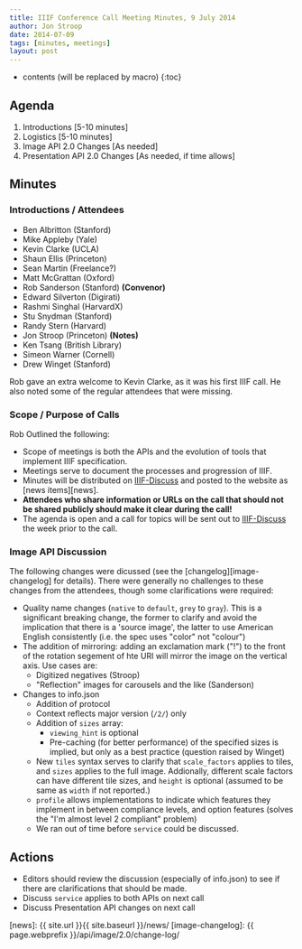 ```yaml
---
title: IIIF Conference Call Meeting Minutes, 9 July 2014
author: Jon Stroop
date: 2014-07-09
tags: [minutes, meetings]
layout: post
---
```


* contents (will be replaced by macro)
{:toc}

Agenda
------
 1. Introductions [5-10 minutes]
 2. Logistics [5-10 minutes]
 3. Image API 2.0 Changes [As needed]
 4. Presentation API 2.0 Changes [As needed, if time allows]

Minutes
-------

### Introductions / Attendees

 * Ben Albritton (Stanford)
 * Mike Appleby (Yale)
 * Kevin Clarke (UCLA)
 * Shaun Ellis (Princeton)
 * Sean Martin (Freelance?)
 * Matt McGrattan (Oxford)
 * Rob Sanderson (Stanford) __(Convenor)__
 * Edward Silverton (Digirati)
 * Rashmi Singhal (HarvardX)
 * Stu Snydman (Stanford)
 * Randy Stern (Harvard)
 * Jon Stroop (Princeton) __(Notes)__
 * Ken Tsang (British Library)
 * Simeon Warner (Cornell)
 * Drew Winget (Stanford)

Rob gave an extra welcome to Kevin Clarke, as it was his first IIIF call. He also noted some of the regular attendees that were missing.

### Scope / Purpose of Calls

Rob Outlined the following:

 * Scope of meetings is both the APIs and the evolution of tools that implement IIIF specification.
 * Meetings serve to document the processes and progression of IIIF.
 * Minutes will be distributed on [IIIF-Discuss][iiif-discuss] and posted to the website as [news items][news].
 * __Attendees who share information or URLs on the call that should not be shared publicly should make it clear during the call!__
 * The agenda is open and a call for topics will be sent out to [IIIF-Discuss][iiif-discuss] the week prior to the call.

### Image API Discussion

The following changes were dicussed (see the [changelog][image-changelog] for details). There were generally no challenges to these changes from the attendees, though some clarifications were required:

 * Quality name changes (`native` to `default`, `grey` to `gray`). This is a significant breaking change, the former to clarify and avoid the implication that there is a 'source image', the latter to use American English consistently (i.e. the spec uses "color" not "colour")
 * The addition of mirroring: adding an exclamation mark ("!") to the front of the rotation segement of hte URI will mirror the image on the vertical axis. Use cases are:
   * Digitized negatives (Stroop)
   * "Reflection" images for carousels and the like (Sanderson)
 * Changes to info.json
   * Addition of protocol
   * Context reflects major version (`/2/`) only
   * Addition of `sizes` array:
      * `viewing_hint` is optional
      * Pre-caching (for better performance) of the specified sizes is implied, but only as a best practice (question raised by Winget)
   * New `tiles` syntax serves to clarify that `scale_factors` applies to tiles, and `sizes` applies to the full image. Addionally, different scale factors can have different tile sizes, and `height` is optional (assumed to be same as `width` if not reported.)
   * `profile` allows implementations to indicate which features they implement in between compliance levels, and option features (solves the "I'm almost level 2 compliant" problem)
   * We ran out of time before `service` could be discussed.

Actions
-------

 * Editors should review the discussion (especially of info.json) to see if there are clarifications that should be made.
 * Discuss `service` applies to both APIs on next call
 * Discuss Presentation API changes on next call

[iiif-discuss]: mailto:iiif-discuss@googlegroups.com
[news]: {{ site.url }}{{ site.baseurl }}/news/
[image-changelog]: {{ page.webprefix }}/api/image/2.0/change-log/
